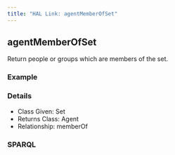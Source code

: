 ```yaml
---
title: "HAL Link: agentMemberOfSet"
---
```


## agentMemberOfSet

Return people or groups which are members of the set.

### Example




### Details

* Class Given: Set
* Returns Class: Agent
* Relationship: memberOf


### SPARQL
```

```


